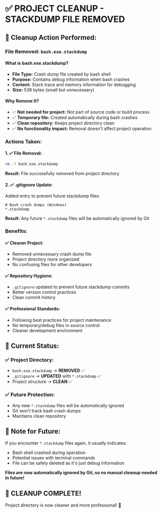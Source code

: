 # ✅ PROJECT CLEANUP - STACKDUMP FILE REMOVED

## 🧹 **Cleanup Action Performed:**

### **File Removed:** `bash.exe.stackdump`

#### **What is bash.exe.stackdump?**

- **File Type:** Crash dump file created by bash shell
- **Purpose:** Contains debug information when bash crashes
- **Content:** Stack trace and memory information for debugging
- **Size:** 538 bytes (small but unnecessary)

#### **Why Remove It?**

- ✅ **Not needed for project:** Not part of source code or build process
- ✅ **Temporary file:** Created automatically during bash crashes
- ✅ **Clean repository:** Keeps project directory clean
- ✅ **No functionality impact:** Removal doesn't affect project operation

### **Actions Taken:**

#### **1. ✅ File Removal:**

```bash
rm -f bash.exe.stackdump
```

**Result:** File successfully removed from project directory

#### **2. ✅ .gitignore Update:**

Added entry to prevent future stackdump files:

```gitignore
# Bash crash dumps (Windows)
*.stackdump
```

**Result:** Any future `*.stackdump` files will be automatically ignored by Git

### **Benefits:**

#### **✅ Cleaner Project:**

- Removed unnecessary crash dump file
- Project directory more organized
- No confusing files for other developers

#### **✅ Repository Hygiene:**

- `.gitignore` updated to prevent future stackdump commits
- Better version control practices
- Clean commit history

#### **✅ Professional Standards:**

- Following best practices for project maintenance
- No temporary/debug files in source control
- Cleaner development environment

## 🎯 **Current Status:**

### **✅ Project Directory:**

- `bash.exe.stackdump` → **REMOVED** ✅
- `.gitignore` → **UPDATED** with `*.stackdump` ✅
- Project structure → **CLEAN** ✅

### **✅ Future Protection:**

- Any new `*.stackdump` files will be automatically ignored
- Git won't track bash crash dumps
- Maintains clean repository

## 📝 **Note for Future:**

If you encounter `*.stackdump` files again, it usually indicates:

- Bash shell crashed during operation
- Potential issues with terminal commands
- File can be safely deleted as it's just debug information

**Files are now automatically ignored by Git, so no manual cleanup needed in future!**

## 🎉 **CLEANUP COMPLETE!**

Project directory is now cleaner and more professional! 🚀
